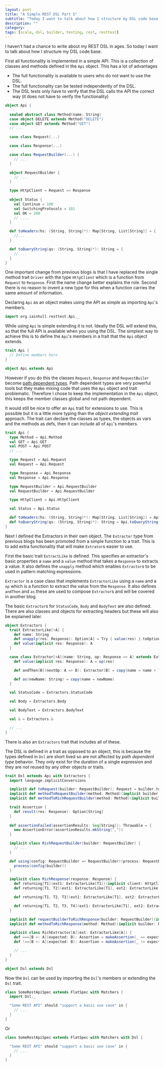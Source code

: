 ```yaml
---
layout: post
title: "A Simple REST DSL Part 5"
subtitle: "Today I want to talk about how I structure my DSL code base."
description: ""
category: 
tags: [scala, dsl, builder, testing, rest, resttest]
---
```


I haven't had a chance to write about my REST DSL in ages.  So today I want to talk about how I structure my DSL code base.

First all functionality is implemented in a simple API.  This is a collection of classes and methods defined in the `Api` object.  This has a lot of advantages

* The full functionality is available to users who do not want to use the DSL.
* The full functionality can be tested independently of the DSL.
* The DSL tests only have to verify that the DSL calls the API the correct way (it does not have to verify the functionality)

```scala
object Api {
  
  sealed abstract class Method(name: String)
  case object DELETE extends Method("DELETE")
  case object GET extends Method("GET")
  // ...

  case class Request(...)

  case class Response(...)

  case class RequestBuilder(...) {
    // ...
  }

  object RequestBuilder {
    // ...
  }

  type HttpClient = Request => Response
  
  object Status {
    val Continue = 100
    val SwitchingProtocols = 101
    val OK = 200
    // ....
  }

  def toHeaders(hs: (String, String)*): Map[String, List[String]] = {
    //...
  }

  def toQueryString(qs: (String, String)*): String = {
    // ...
  }
}
```

One important change from previous blogs is that I have replaced the single method trait `Driver` with the type `HttpClient` which is a function from `Request` to `Response`. First the name change better explains the role. Second there is no reason to invent a new type for this when a function carries the same amount of information.

Declaring `Api` as an object makes using the API as simple as importing `Api`'s members.

```scala
import org.iainhull.resttest.Api._
```

While using `Api` is simple extending it is not. Ideally the DSL will extend this, so that the full API is available when you using the DSL.  The simplest way to achieve this is to define the `Api`'s members in a trait that the `Api` object extends.

```scala
trait Api {
  // Define members here
}

object Api extends Api
```

However if you do this the classes `Request`, `Response` and `RequestBuiler` become [path dependent types](http://danielwestheide.com/blog/2013/02/13/the-neophytes-guide-to-scala-part-13-path-dependent-types.html).  Path dependent types are very powerful tools but they make mixing code that uses the `Api` object and trait problematic.  Therefore I chose to keep the implementation in the `Api` object, this keeps the member classes global and not path dependent.  

It would still be nice to offer an `Api` trait for extensions to use.  This is possible but it is a little more typing than the _object extending trait_ approach. The trait can declare the classes as types, the objects as vars and the methods as defs, then it can include all of `Api`'s members.

```scala
trait Api {
  type Method = Api.Method
  val GET = Api.GET
  val POST = Api.POST
  // ...

  type Request = Api.Request
  val Request = Api.Request

  type Response = Api.Response
  val Response = Api.Response

  type RequestBuilder = Api.RequestBuilder
  val RequestBuilder = Api.RequestBuilder

  type HttpClient = Api.HttpClient

  val Status = Api.Status

  def toHeaders(hs: (String, String)*): Map[String, List[String]] = Api.toHeaders(hs: _*)
  def toQueryString(qs: (String, String)*): String = Api.toQueryString(qs: _*)
}
```

Next I defined the Extractors in their own object. The `Extractor` type from previous blogs has been promoted from a simple function to a trait.  This is to add extra functionality that will make `Extrator`s easier to use.  

First the basic trait `ExtractLike` is defined.  This specifies an extractor's basic properties a `name` and a `value` method that takes a `Response` to extracts a value. It also defines the `unapply` method which enables `Extractor`s to be used in pattern matching expressions.

`Extractor` is a case class that implements `ExtractorLike` using a `name` and a `op` which is a function to extract the value from the `Response`.  It also defines `andThen` and `as` these are used to compose `Extractor`s and will be covered in another blog.

The basic `Extractor`s for `StatusCode`, `Body` and `BodyText` are also defined.  There are also classes and objects for extracting headers but these will also be explained later.

```scala
object Extractors {
  trait ExtractorLike[+A] {
    def name: String
    def unapply(res: Response): Option[A] = Try { value(res) }.toOption
    def value(implicit res: Response): A
  }

  case class Extractor[+A](name: String, op: Response => A) extends ExtractorLike[A] {
    def value(implicit res: Response): A = op(res)

    def andThen[B](nextOp: A => B): Extractor[B] = copy(name = name + ".andThen ?", op = op andThen nextOp)

    def as(newName: String) = copy(name = newName)
  }

  val StatusCode = Extractors.StatusCode

  val Body = Extractors.Body

  val BodyText = Extractors.BodyText

  val & = Extractors.&

  // ...
}
```

There is also an `Extractors` trait that includes all of these.  

The DSL is defined in a trait as opposed to an object, this is because the types defined in `Dsl` are short lived so are not affected by _path dependent type_ behavior. They only exist for the duration of a single expression and they are not reused by any other objects or traits.

```scala
trait Dsl extends Api with Extractors {
  import language.implicitConversions

  implicit def toRequest(builder: RequestBuilder): Request = builder.toRequest
  implicit def methodToRequestBuilder(method: Method)(implicit builder: RequestBuilder): RequestBuilder = builder.withMethod(method)
  implicit def methodToRichRequestBuilder(method: Method)(implicit builder: RequestBuilder): RichRequestBuilder = new RichRequestBuilder(methodToRequestBuilder(method)(builder))

  trait Assertion {
    def result(res: Response): Option[String]
  }
  
  def assertionFailed(assertionResults: Seq[String]): Throwable = {
    new AssertionError(assertionResults.mkString(","))
  }

  implicit class RichRequestBuilder(builder: RequestBuilder) {
    // ...
  }

  def using(config: RequestBuilder => RequestBuilder)(process: RequestBuilder => Unit)(implicit builder: RequestBuilder): Unit = {
    process(config(builder))
  }

  implicit class RichResponse(response: Response) {
    def returning[T1](ext1: ExtractorLike[T1])(implicit client: HttpClient): T1 = // ...
    def returning[T1, T2](ext1: ExtractorLike[T1], ext2: ExtractorLike[T2]): (T1, T2) = //...

    def returning[T1, T2, T3](ext1: ExtractorLike[T1], ext2: ExtractorLike[T2], ext3: ExtractorLike[T3]): (T1, T2, T3) = // ...

    def returning[T1, T2, T3, T4](ext1: ExtractorLike[T1], ext2: ExtractorLike[T2], ext3: ExtractorLike[T3], ext4: ExtractorLike[T4]): (T1, T2, T3, T4) = // ...
  }

  implicit def requestBuilderToRichResponse(builder: RequestBuilder)(implicit client: HttpClient): RichResponse = new RichResponse(builder.execute())
  implicit def methodToRichResponse(method: Method)(implicit builder: RequestBuilder, client: HttpClient): RichResponse = new RichResponse(builder.withMethod(method).execute())

  implicit class RichExtractor[A](ext: ExtractorLike[A]) {
    def ===[B >: A](expected: B): Assertion = makeAssertion(_ == expected, expected, "did not equal")
    def !==[B >: A](expected: B): Assertion = makeAssertion(_ != expected, expected, "did equal")

    // ...
  }
}

object Dsl extends Dsl
```

Now the `Dsl` can be used by importing the `Dsl`'s members or extending the `Dsl` trait.

```scala
class SomeRestApiSpec extends FlatSpec with Matchers {
  import Dsl._

  "Some REST API" should "support a basic use case" in {
    // ...
  }
}
```

Or

```scala
class SomeRestApiSpec extends FlatSpec with Matchers with Dsl {

  "Some REST API" should "support a basic use case" in {
    // ...
  }
}
```
